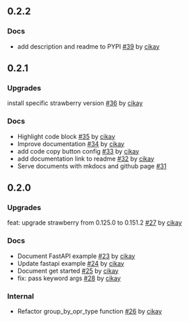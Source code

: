 ## 0.2.2

### Docs
* add description and readme to PYPI [#39](https://github.com/cikay/modelresolvers/pull/39) by [cikay](https://github.com/cikay)


## 0.2.1

### Upgrades
install specific strawberry version [#36](https://github.com/cikay/modelresolvers/pull/36) by [cikay](https://github.com/cikay)

### Docs
* Highlight code block [#35](https://github.com/cikay/modelresolvers/pull/35) by [cikay](https://github.com/cikay)
* Improve documentation [#34](https://github.com/cikay/modelresolvers/pull/34) by [cikay](https://github.com/cikay)
* add code copy button config [#33](https://github.com/cikay/modelresolvers/pull/33) by [cikay](https://github.com/cikay)
* add documentation link to readme [#32](https://github.com/cikay/modelresolvers/pull/32) by [cikay](https://github.com/cikay)
* Serve documents with mkdocs and github page [#31](https://github.com/cikay/modelresolvers/pull/31)



## 0.2.0

### Upgrades
feat: upgrade strawberry from 0.125.0 to 0.151.2 [#27](https://github.com/cikay/modelresolvers/pull/27) by [cikay](https://github.com/cikay)

### Docs
* Document FastAPI example [#23](https://github.com/cikay/modelresolvers/pull/23) by [cikay](https://github.com/cikay)
* Update fastapi example [#24](https://github.com/cikay/modelresolvers/pull/24) by [cikay](https://github.com/cikay)
* Document get started [#25](https://github.com/cikay/modelresolvers/pull/25) by [cikay](https://github.com/cikay)
* fix: pass keyword args [#28](https://github.com/cikay/modelresolvers/pull/28) by [cikay](https://github.com/cikay)

### Internal
* Refactor group_by_opr_type function [#26](https://github.com/cikay/modelresolvers/pull/26) by [cikay](https://github.com/cikay)

